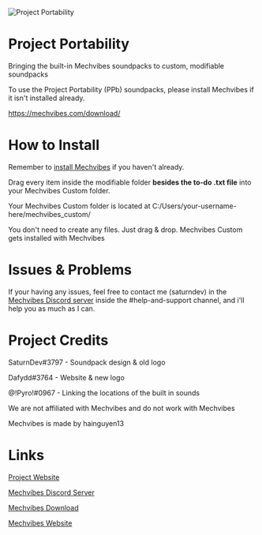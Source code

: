![Project Portability](https://i.ibb.co/D8L1kcF/current-logo.png)

# Project Portability

Bringing the built-in Mechvibes soundpacks to custom, modifiable soundpacks



To use the Project Portability (PPb) soundpacks, please install Mechvibes if it isn't installed already.

https://mechvibes.com/download/





# How to Install

Remember to [install Mechvibes](https://mechvibes.com/download/) if you haven't already.



Drag every item inside the modifiable folder **besides the to-do .txt file** into your Mechvibes Custom folder.

Your Mechvibes Custom folder is located at C:/Users/your-username-here/mechvibes_custom/

You don't need to create any files. Just drag & drop. Mechvibes Custom gets installed with Mechvibes





# Issues & Problems

If your having any issues, feel free to contact me (saturndev) in the [Mechvibes Discord server](https://discord.gg/ydZqwvrvYS) inside the #help-and-support channel, and i'll help you as much as I can.





# Project Credits

SaturnDev#3797 - Soundpack design & old logo

Dafydd#3764 - Website & new logo

@!Pyro!#0967 - Linking the locations of the built in sounds



We are not affiliated with Mechvibes and do not work with Mechvibes

Mechvibes is made by hainguyen13



# Links

[Project Website](https://teamgrief.github.io/portability/)

[Mechvibes Discord Server](https://discord.gg/ydZqwvrvYS)

[Mechvibes Download](https://mechvibes.com/download/)

[Mechvibes Website](https://mechvibes.com/)
